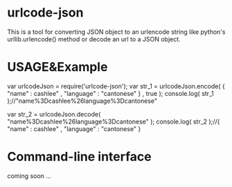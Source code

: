 urlcode-json
==============

This is a tool for converting JSON object to an urlencode string like python's urllib.urlencode() method or decode an url to a JSON object.

USAGE&Example
=====

  var urlcodeJson = require('urlcode-json');
  var str_1 = urlcodeJson.encode( { "name" : cashlee" , "language" : "cantonese" } , true );
  console.log( str_1 );//"name%3Dcashlee%26language%3Dcantonese"

  var str_2 = urlcodeJson.decode( "name%3Dcashlee%26language%3Dcantonese" );
  console.log( str_2 );//{ "name" : cashlee" , "language" : "cantonese" } 

Command-line interface
======================

  coming soon ... 
